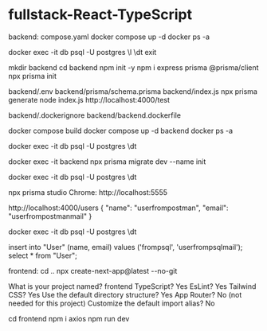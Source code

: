 # fullstack-React-TypeScript

backend:
compose.yaml
docker compose up -d
docker ps -a

docker exec -it db psql -U postgres
\l
\dt
exit

mkdir backend
cd backend
npm init -y
npm i express prisma @prisma/client
npx prisma init

backend/.env
backend/prisma/schema.prisma
backend/index.js
npx prisma generate
node index.js
http://localhost:4000/test

backend/.dockerignore
backend/backend.dockerfile

docker compose build
docker compose up -d backend
docker ps -a

docker exec -it db psql -U postgres
\dt

docker exec -it backend npx prisma migrate dev --name init

docker exec -it db psql -U postgres
\dt

npx prisma studio
Chrome: http://localhost:5555

http://localhost:4000/users
{
  "name": "userfrompostman",
  "email": "userfrompostmanmail"
}

docker exec -it db psql -U postgres
\dt

insert into "User" (name, email) values ('frompsql', 'userfrompsqlmail');
select * from "User";


frontend:
cd ..
npx create-next-app@latest --no-git

What is your project named? frontend
TypeScript? Yes
EsLint? Yes
Tailwind CSS? Yes
Use the default directory structure? Yes
App Router? No (not needed for this project)
Customize the default import alias? No

cd frontend
npm i axios
npm run dev